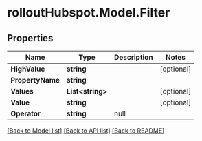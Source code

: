 # rolloutHubspot.Model.Filter

## Properties

Name | Type | Description | Notes
------------ | ------------- | ------------- | -------------
**HighValue** | **string** |  | [optional] 
**PropertyName** | **string** |  | 
**Values** | **List&lt;string&gt;** |  | [optional] 
**Value** | **string** |  | [optional] 
**Operator** | **string** | null | 

[[Back to Model list]](../README.md#documentation-for-models) [[Back to API list]](../README.md#documentation-for-api-endpoints) [[Back to README]](../README.md)

